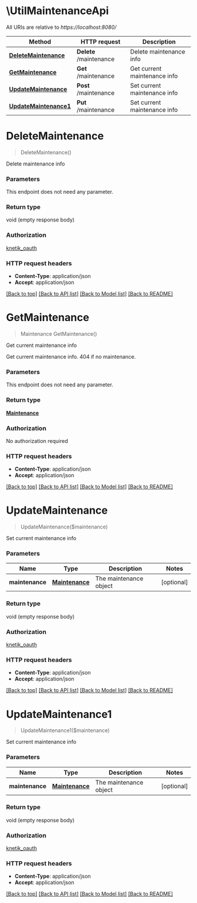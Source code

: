 # \UtilMaintenanceApi

All URIs are relative to *https://localhost:8080/*

Method | HTTP request | Description
------------- | ------------- | -------------
[**DeleteMaintenance**](UtilMaintenanceApi.md#DeleteMaintenance) | **Delete** /maintenance | Delete maintenance info
[**GetMaintenance**](UtilMaintenanceApi.md#GetMaintenance) | **Get** /maintenance | Get current maintenance info
[**UpdateMaintenance**](UtilMaintenanceApi.md#UpdateMaintenance) | **Post** /maintenance | Set current maintenance info
[**UpdateMaintenance1**](UtilMaintenanceApi.md#UpdateMaintenance1) | **Put** /maintenance | Set current maintenance info


# **DeleteMaintenance**
> DeleteMaintenance()

Delete maintenance info


### Parameters
This endpoint does not need any parameter.

### Return type

void (empty response body)

### Authorization

[knetik_oauth](../README.md#knetik_oauth)

### HTTP request headers

 - **Content-Type**: application/json
 - **Accept**: application/json

[[Back to top]](#) [[Back to API list]](../README.md#documentation-for-api-endpoints) [[Back to Model list]](../README.md#documentation-for-models) [[Back to README]](../README.md)

# **GetMaintenance**
> Maintenance GetMaintenance()

Get current maintenance info

Get current maintenance info. 404 if no maintenance.


### Parameters
This endpoint does not need any parameter.

### Return type

[**Maintenance**](Maintenance.md)

### Authorization

No authorization required

### HTTP request headers

 - **Content-Type**: application/json
 - **Accept**: application/json

[[Back to top]](#) [[Back to API list]](../README.md#documentation-for-api-endpoints) [[Back to Model list]](../README.md#documentation-for-models) [[Back to README]](../README.md)

# **UpdateMaintenance**
> UpdateMaintenance($maintenance)

Set current maintenance info


### Parameters

Name | Type | Description  | Notes
------------- | ------------- | ------------- | -------------
 **maintenance** | [**Maintenance**](Maintenance.md)| The maintenance object | [optional] 

### Return type

void (empty response body)

### Authorization

[knetik_oauth](../README.md#knetik_oauth)

### HTTP request headers

 - **Content-Type**: application/json
 - **Accept**: application/json

[[Back to top]](#) [[Back to API list]](../README.md#documentation-for-api-endpoints) [[Back to Model list]](../README.md#documentation-for-models) [[Back to README]](../README.md)

# **UpdateMaintenance1**
> UpdateMaintenance1($maintenance)

Set current maintenance info


### Parameters

Name | Type | Description  | Notes
------------- | ------------- | ------------- | -------------
 **maintenance** | [**Maintenance**](Maintenance.md)| The maintenance object | [optional] 

### Return type

void (empty response body)

### Authorization

[knetik_oauth](../README.md#knetik_oauth)

### HTTP request headers

 - **Content-Type**: application/json
 - **Accept**: application/json

[[Back to top]](#) [[Back to API list]](../README.md#documentation-for-api-endpoints) [[Back to Model list]](../README.md#documentation-for-models) [[Back to README]](../README.md)

